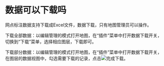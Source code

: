 # 数据可以下载吗

网点标注数据支持下载成Excel文件，数据下载，只有地图管理员可以操作。

下载全部数据：以编辑管理的模式打开地图，在“插件”菜单中打开数据下载开关，切换到“下载”菜单，选择相应图层，下载即可。

下载部分数据：以编辑管理的模式打开地图，在“插件”菜单中打开数据下载开关，在图层的数据视图中，勾选需要下载的记录，点击![](http://pic.dituwuyou.com/map%2Fpicture%2Fexport-excel.png)完成下载。


